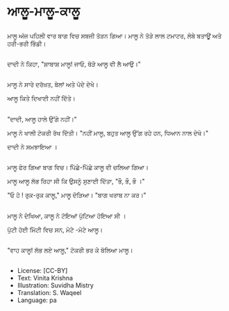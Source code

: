 # ਆਲੂ-ਮਾਲੂ-ਕਾਲੂ

##
ਮਾਲੂ ਅੱਜ ਪਹਿਲੀ ਵਾਰ ਬਾਗ ਵਿਚ ਸਬਜੀ ਤੋੜਨ ਗਿਆ।
ਮਾਲੂ ਨੇ ਤੋੜੇ ਲਾਲ ਟਮਾਟਰ, ਲੰਬੇ ਬਤਾਊਂ ਅਤੇ ਹਰੀ-ਭਰੀ ਭਿੰਡੀ।

##
ਦਾਦੀ ਨੇ ਕਿਹਾ, "ਸ਼ਾਬਾਸ਼ ਮਾਲੂ! ਜਾਓ, ਥੋੜੇ ਆਲੂ ਵੀ ਲੈ ਆਉ।"

##
ਮਾਲੂ ਨੇ ਸਾਰੇ ਦਰੱਖ਼ਤ, ਬੇਲਾਂ ਅਤੇ ਪੋਦੇ ਦੇਖੇ। 

ਆਲੂ ਕਿਤੇ ਦਿਖਾਈ ਨਹੀਂ ਦਿੱਤੇ।

##
"ਦਾਦੀ, ਆਲੂ ਹਾਲੇ ਉੱਗੇ ਨਹੀਂ।" 

ਮਾਲੂ ਨੇ ਖਾਲੀ ਟੋਕਰੀ ਰੱਖ ਦਿੱਤੀ।
"ਨਹੀਂ ਮਾਲੂ, ਬਹੁਤ ਆਲੂ ਉੱਗ ਰਹੇ ਹਨ, ਧਿਆਨ ਨਾਲ ਦੇਖੋ।"

ਦਾਦੀ ਨੇ ਸਮਝਾਇਆ ।

##
ਮਾਲੂ ਫੇਰ ਗਿਆ ਬਾਗ ਵਿਚ। ਪਿੱਛੇ-ਪਿੱਛੇ ਕਾਲੂ ਵੀ ਚਲਿਆ ਗਿਆ।

ਮਾਲੂ ਆਲੂ ਲੱਭ ਰਿਹਾ ਸੀ ਕਿ ਉਸਨੂੰ ਸੁਣਾਈ ਦਿੱਤਾ, "ਭੌ, ਭੌ, ਭੌ ।"

"ਓ ਹੋ ! ਰੁਕ-ਰੁਕ ਕਾਲੂ," ਮਾਲੂ ਦੋੜਿਆ। "ਬਾਗ ਖਰਾਬ ਨਾ ਕਰ।"

##
ਮਾਲੂ ਨੇ ਦੇਖਿਆ, ਕਾਲੂ ਨੇ ਟੋਇਆਂ ਪੁੱਟਿਆ ਹੋਇਆ ਸੀ ।  

ਪੁੱਟੀ ਹੋਈ ਮਿੱਟੀ ਵਿਚ ਸਨ, ਮੋਟੇ -ਮੋਟੇ ਆਲੂ।

##
"ਵਾਹ ਕਾਲੂ! ਲੱਭ ਲਏ ਆਲੂ," ਟੋਕਰੀ ਭਰ ਕੇ ਬੋਲਿਆ ਮਾਲੂ।

##
* License: [CC-BY]
* Text: Vinita Krishna
* Illustration: Suvidha Mistry
* Translation: S. Waqeel
* Language: pa
